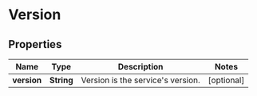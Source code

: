 

# Version


## Properties

Name | Type | Description | Notes
------------ | ------------- | ------------- | -------------
**version** | **String** | Version is the service&#39;s version. |  [optional]



